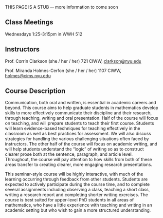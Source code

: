 THIS PAGE IS A STUB -- more information to come soon

## Class Meetings
Wednesdays 1:25-3:15pm in WWH 512

## Instructors
Prof. Corrin Clarkson 
(she / her / her)
721 CIWW,
clarkson@nyu.edu

Prof. Miranda Holmes-Cerfon 
(she / her / her)
1107 CIWW,
holmes@cims.nyu.edu


## Course Description
Communication, both oral and written, is essential in academic careers and beyond. This course aims to help graduate students in mathematics develop skills to more effectively communicate their discipline and their research, through teaching, writing and oral presentation. Half of the course will focus on teaching, and will prepare students to teach their first course. Students will learn evidence-based techniques for teaching effectively in the classroom as well as best practices for assessment. We will also discuss strategies for handling the various challenging situations often faced by instructors. The other half of the course will focus on academic writing, and will help students understand the “logic” of writing so as to construct clearer prose both at the sentence, paragraph, and article level. Throughout, the course will pay attention to how skills from both of these areas transfer to creating clearer, more engaging research presentations.

This seminar-style course will be highly interactive, with much of the learning occurring through feedback from other students. Students are expected to actively participate during the course time, and to complete several assignments including observing a class, teaching a short class, writing a research report and completing shorter writing exercises. The course is best suited for upper-level PhD students in all areas of mathematics, who have a little experience with teaching and writing in an academic setting but who wish to gain a more structured understanding.

